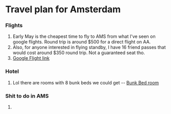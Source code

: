 # Travel plan for Amsterdam

### Flights
1) Early May is the cheapest time to fly to AMS from what I've seen on google flights. Round trip is around $500 for a direct flight on AA. 
2) Also, for anyone interested in flying standby, I have 16 friend passes that would cost around $350 round trip. Not a guaranteed seat tho.
3) [Google Flight link](https://www.google.com/travel/flights/search?tfs=CBwQAhoeagcIARIDREZXEgoyMDIyLTA1LTA2cgcIARIDQU1TGh5qBwgBEgNBTVMSCjIwMjItMDUtMTJyBwgBEgNERldwAYIBCwj___________8BQAFIAZgBAQ)

### Hotel
1) Lol there are rooms with 8 bunk beds we could get -- [Bunk Bed room](https://www.expedia.com/Amsterdam-Hotels-WOW-Hostel-Amsterdam.h8783947.Hotel-Information?chkin=2022-05-06&chkout=2022-05-13&x_pwa=1&rfrr=HSR&pwa_ts=1644986698468&referrerUrl=aHR0cHM6Ly93d3cuZXhwZWRpYS5jb20vSG90ZWwtU2VhcmNo&useRewards=false&rm1=a8&regionId=178229&destination=Amsterdam+%28and+vicinity%29%2C+North+Holland%2C+Netherlands&destType=MARKET&neighborhoodId=178345&sort=RECOMMENDED&top_dp=341&top_cur=USD&semdtl=&userIntent=&selectedRoomType=229226027&selectedRatePlan=268308812)

### Shit to do in AMS
1)

